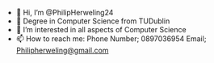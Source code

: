 - 👋 Hi, I’m @PhilipHerweling24
- 🌱 Degree in Computer Science from TUDublin
- 👀 I’m interested in all aspects of Computer Science
- 📫 How to reach me:
      Phone Number; 0897036954
      Email; Philipherweling@gmail.com

<!---
PhilipHerweling24/PhilipHerweling24 is a ✨ special ✨ repository because its `README.md` (this file) appears on your GitHub profile.
You can click the Preview link to take a look at your changes.
--->

